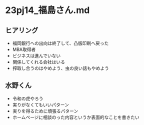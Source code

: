 # 23pj14_福島さん.md
## ヒアリング
- 福岡銀行への出向は終了して、凸版印刷へ戻った
- MBA取得者
- ビジネスは進んでいない
- 関係してくれる会社はいる
- 搾取し合うのはやめよう、虫の良い話もやめよう

## 水野くん
- 令和の虎やろう
- 実りがなくてもいいパターン
- 実りを得るために頑張るパターン
- ホームページに相談のった内容というか表面的なことを書きたい